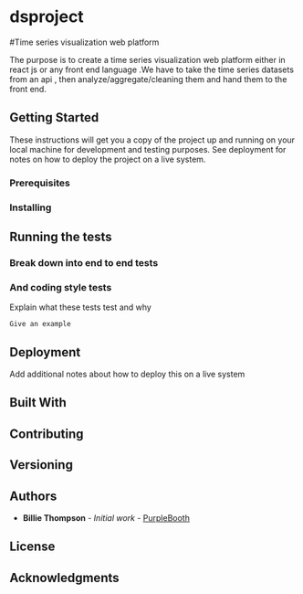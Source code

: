 # dsproject
#Time series visualization web platform

The purpose is to create a time series visualization web platform either in react js or any front end language .We have to take the time series datasets from an api , then analyze/aggregate/cleaning them and hand them to the front end.   

## Getting Started

These instructions will get you a copy of the project up and running on your local machine for development and testing purposes. See deployment for notes on how to deploy the project on a live system.

### Prerequisites
  

### Installing



## Running the tests


### Break down into end to end tests



### And coding style tests

Explain what these tests test and why

```
Give an example
```

## Deployment

Add additional notes about how to deploy this on a live system

## Built With



## Contributing



## Versioning



## Authors

* **Billie Thompson** - *Initial work* - [PurpleBooth](https://github.com/PurpleBooth)


## License


## Acknowledgments

